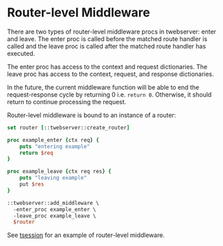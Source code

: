 # Router-level Middleware

There are two types of router-level middleware procs in twebserver:
enter and leave. The enter proc is called before the matched route handler
is called and the leave proc is called after the matched
route handler has executed.

The enter proc has access to the context and request dictionaries.
The leave proc has access to the context, request, and response dictionaries.

In the future, the current middleware function will be able to
end the request-response cycle by returning 0 i.e. ```return 0```.
Otherwise, it should return to continue processing the request.

Router-level middleware is bound to an instance of
a router:
    
```tcl
set router [::twebserver::create_router]

proc example_enter {ctx req} {
    puts "entering example"
    return $req
}

proc example_leave {ctx req res} {
    puts "leaving example"
    put $res
}

::twebserver::add_middleware \
  -enter_proc example_enter \
  -leave_proc example_leave \
  $router
```

See [tsession](https://github.com/jerily/tsession) for an example of router-level middleware.